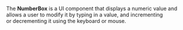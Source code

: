 The **NumberBox** is&nbsp;a&nbsp;UI component that displays a&nbsp;numeric value and allows a&nbsp;user to&nbsp;modify it&nbsp;by&nbsp;typing in&nbsp;a&nbsp;value, and incrementing or&nbsp;decrementing it&nbsp;using the keyboard or&nbsp;mouse.